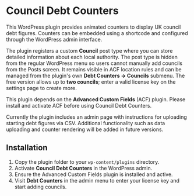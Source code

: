# Council Debt Counters

This WordPress plugin provides animated counters to display UK council debt figures. Counters can be embedded using a shortcode and configured through the WordPress admin interface.

The plugin registers a custom **Council** post type where you can store detailed information about each local authority. The post type is hidden from the regular WordPress menu so users cannot manually add councils from the Posts screen. It remains visible in ACF location rules and can be managed from the plugin's own **Debt Counters → Councils** submenu. The free version allows up to **two councils**; enter a valid license key on the settings page to create more.

This plugin depends on the **Advanced Custom Fields** (ACF) plugin. Please install and activate ACF before using Council Debt Counters.

Currently the plugin includes an admin page with instructions for uploading starting debt figures via CSV. Additional functionality such as data uploading and counter rendering will be added in future versions.

## Installation
1. Copy the plugin folder to your `wp-content/plugins` directory.
2. Activate **Council Debt Counters** in the WordPress admin.
3. Ensure the Advanced Custom Fields plugin is installed and active.
4. Visit **Debt Counters** in the admin menu to enter your license key and start adding councils.
